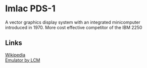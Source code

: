 # Imlac PDS-1
A vector graphics display system with an integrated minicomputer introduced in 1970.  More cost effective competitor of the IBM 2250 

## Links
[Wikipedia](https://en.wikipedia.org/wiki/Imlac_PDS-1)  
[Emulator by LCM](https://github.com/livingcomputermuseum/ContrAlto)
